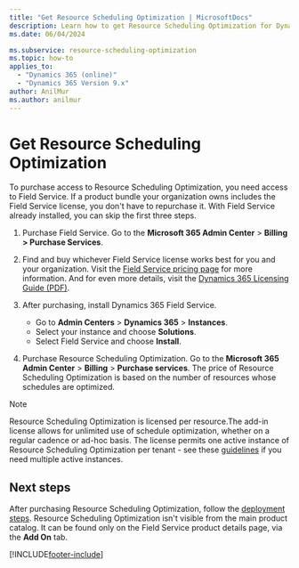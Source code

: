 ```yaml
---
title: "Get Resource Scheduling Optimization | MicrosoftDocs"
description: Learn how to get Resource Scheduling Optimization for Dynamics 365
ms.date: 06/04/2024

ms.subservice: resource-scheduling-optimization
ms.topic: how-to
applies_to: 
  - "Dynamics 365 (online)"
  - "Dynamics 365 Version 9.x"
author: AnilMur
ms.author: anilmur
---
```


# Get Resource Scheduling Optimization

To purchase access to Resource Scheduling Optimization, you need access to Field Service. If a product bundle your organization owns includes the Field Service license, you don't have to repurchase it. With Field Service already installed, you can skip the first three steps.

1. Purchase Field Service. Go to the **Microsoft 365 Admin Center** > **Billing > Purchase Services**.

1. Find and buy whichever Field Service license works best for you and your organization. Visit the [Field Service pricing page](https://dynamics.microsoft.com/pricing/#Service) for more information. And for even more details, visit the [Dynamics 365 Licensing Guide (PDF)](https://go.microsoft.com/fwlink/?LinkId=866544).

1. After purchasing, install Dynamics 365 Field Service.

   - Go to **Admin Centers** > **Dynamics 365** > **Instances**.
   - Select your instance and choose **Solutions**.
   - Select Field Service and choose **Install**.

1. Purchase Resource Scheduling Optimization. Go to the **Microsoft 365 Admin Center** > **Billing** > **Purchase services**. The price of Resource Scheduling Optimization is based on the number of resources whose schedules are optimized.

> [!NOTE]
> Resource Scheduling Optimization is licensed per resource.The add-in license allows for unlimited use of schedule optimization, whether on a regular cadence or ad-hoc basis. The license permits one active instance of Resource Scheduling Optimization per tenant - see these [guidelines](./rso-deployment.md#acquiring-licenses-for-multiple-instances) if you need multiple active instances.

## Next steps

After purchasing Resource Scheduling Optimization, follow the [deployment steps](rso-deployment.md).
Resource Scheduling Optimization isn't visible from the main product catalog. It can be found only on the Field Service product details page, via the **Add On** tab.

[!INCLUDE[footer-include](../includes/footer-banner.md)]
